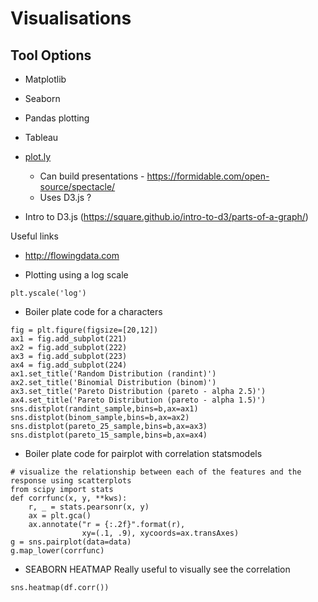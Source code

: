 # Visualisations

## Tool Options

* Matplotlib
* Seaborn
* Pandas plotting
* Tableau
* [plot.ly](https://plot.ly/powerpoint-online/)
  * Can build presentations - https://formidable.com/open-source/spectacle/
  * Uses D3.js ?

* Intro to D3.js (https://square.github.io/intro-to-d3/parts-of-a-graph/)

Useful links
* http://flowingdata.com

* Plotting using a log scale
```
plt.yscale('log')
```

* Boiler plate code for a characters
```
fig = plt.figure(figsize=[20,12])
ax1 = fig.add_subplot(221)
ax2 = fig.add_subplot(222)
ax3 = fig.add_subplot(223)
ax4 = fig.add_subplot(224)
ax1.set_title('Random Distribution (randint)')
ax2.set_title('Binomial Distribution (binom)')
ax3.set_title('Pareto Distribution (pareto - alpha 2.5)')
ax4.set_title('Pareto Distribution (pareto - alpha 1.5)')
sns.distplot(randint_sample,bins=b,ax=ax1)
sns.distplot(binom_sample,bins=b,ax=ax2)
sns.distplot(pareto_25_sample,bins=b,ax=ax3)
sns.distplot(pareto_15_sample,bins=b,ax=ax4)
```

* Boiler plate code for pairplot with correlation statsmodels
```
# visualize the relationship between each of the features and the response using scatterplots
from scipy import stats
def corrfunc(x, y, **kws):
    r, _ = stats.pearsonr(x, y)
    ax = plt.gca()
    ax.annotate("r = {:.2f}".format(r),
                xy=(.1, .9), xycoords=ax.transAxes)
g = sns.pairplot(data=data)
g.map_lower(corrfunc)
```
* SEABORN HEATMAP
Really useful to visually see the correlation
```
sns.heatmap(df.corr())
```
